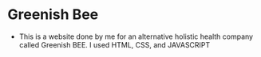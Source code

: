 # Greenish Bee
- This is a website done by me for an alternative holistic health company called Greenish BEE. I used HTML, CSS, and JAVASCRIPT
